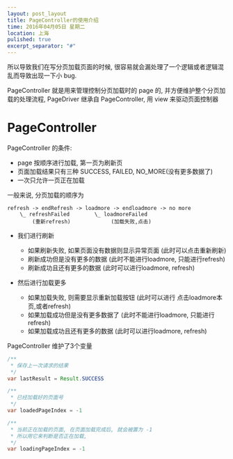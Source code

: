 ```yaml
---
layout: post_layout
title: PageController的使用介绍
time: 2016年04月05日 星期二
location: 上海
pulished: true
excerpt_separator: "#"
---
```



所以导致我们在写分页加载页面的时候, 很容易就会漏处理了一个逻辑或者逻辑混乱而导致出现一下小 bug.

PageController 就是用来管理控制分页加载时的 page 的, 并方便维护整个分页加载的处理流程,
PageDriver 继承自 PageController, 用 view 来驱动页面控制器

# PageController

PageController 的条件:

- page 按顺序进行加载, 第一页为刷新页
- 页面加载结果只有三种 SUCCESS, FAILED, NO_MORE(没有更多数据了)
- 一次只允许一页正在加载

一般来说, 分页加载的顺序为

```
refresh -> endRefresh -> loadmore -> endloadmore -> no more
    \_ refreshFailed        \_ loadmoreFailed
        (重新refresh)             (加载失败,点击)
```

- 我们进行刷新
    - 如果刷新失败, 如果页面没有数据则显示异常页面 (此时可以点击重新刷新)
    - 刷新成功但是没有更多的数据 (此时不能进行loadmore, 只能进行refresh)
    - 刷新成功且还有更多的数据 (此时可以进行loadmore, refresh)

- 然后进行加载更多
    - 如果加载失败, 则需要显示重新加载按钮 (此时可以进行 点击loadmore本页,或者refresh)
    - 如果加载成功但是没有更多数据了 (此时不能进行loadmore, 只能进行refresh)
    - 如果加载成功且还有更多的数据 (此时可以进行loadmore, refresh)

PageController 维护了3个变量

```java
/**
 * 保存上一次请求的结果
 */
var lastResult = Result.SUCCESS

/**
 * 已经加载好的页面号
 */
var loadedPageIndex = -1

/**
 * 当前正在加载的页面, 在页面加载完成后, 就会被置为 -1
 * 所以用它来判断是否正在加载,
 */
var loadingPageIndex = -1
```
